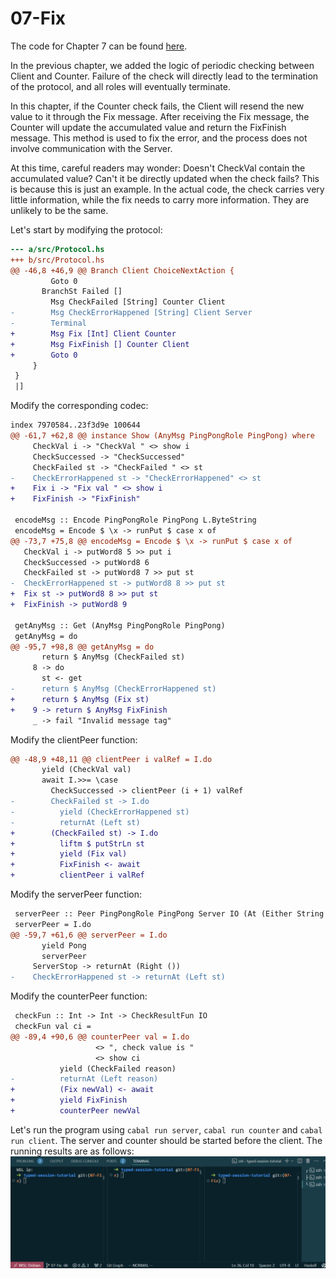 # 07-Fix
The code for Chapter 7 can be found [here](https://github.com/sdzx-1/typed-session-tutorial/tree/07-Fix).

In the previous chapter, we added the logic of periodic checking between Client and Counter. Failure of the check will directly lead to the termination of the protocol, and all roles will eventually terminate.

In this chapter, if the Counter check fails, the Client will resend the new value to it through the Fix message. After receiving the Fix message, the Counter will update the accumulated value and return the FixFinish message. This method is used to fix the error, and the process does not involve communication with the Server.

At this time, careful readers may wonder: Doesn't CheckVal contain the accumulated value? Can't it be directly updated when the check fails? This is because this is just an example. In the actual code, the check carries very little information, while the fix needs to carry more information. They are unlikely to be the same.

Let's start by modifying the protocol:
```diff
--- a/src/Protocol.hs
+++ b/src/Protocol.hs
@@ -46,8 +46,9 @@ Branch Client ChoiceNextAction {
         Goto 0
       BranchSt Failed []
         Msg CheckFailed [String] Counter Client
-        Msg CheckErrorHappened [String] Client Server
-        Terminal
+        Msg Fix [Int] Client Counter
+        Msg FixFinish [] Counter Client
+        Goto 0
     }
 }
 |]
```

Modify the corresponding codec:
```diff
index 7970584..23f3d9e 100644
@@ -61,7 +62,8 @@ instance Show (AnyMsg PingPongRole PingPong) where
     CheckVal i -> "CheckVal " <> show i
     CheckSuccessed -> "CheckSuccessed"
     CheckFailed st -> "CheckFailed " <> st
-    CheckErrorHappened st -> "CheckErrorHappened" <> st
+    Fix i -> "Fix val " <> show i
+    FixFinish -> "FixFinish"
 
 encodeMsg :: Encode PingPongRole PingPong L.ByteString
 encodeMsg = Encode $ \x -> runPut $ case x of
@@ -73,7 +75,8 @@ encodeMsg = Encode $ \x -> runPut $ case x of
   CheckVal i -> putWord8 5 >> put i
   CheckSuccessed -> putWord8 6
   CheckFailed st -> putWord8 7 >> put st
-  CheckErrorHappened st -> putWord8 8 >> put st
+  Fix st -> putWord8 8 >> put st
+  FixFinish -> putWord8 9
 
 getAnyMsg :: Get (AnyMsg PingPongRole PingPong)
 getAnyMsg = do
@@ -95,7 +98,8 @@ getAnyMsg = do
       return $ AnyMsg (CheckFailed st)
     8 -> do
       st <- get
-      return $ AnyMsg (CheckErrorHappened st)
+      return $ AnyMsg (Fix st)
+    9 -> return $ AnyMsg FixFinish
     _ -> fail "Invalid message tag"
```

Modify the clientPeer function:
```diff
@@ -48,9 +48,11 @@ clientPeer i valRef = I.do
       yield (CheckVal val)
       await I.>>= \case
         CheckSuccessed -> clientPeer (i + 1) valRef
-        CheckFailed st -> I.do
-          yield (CheckErrorHappened st)
-          returnAt (Left st)
+        (CheckFailed st) -> I.do
+          liftm $ putStrLn st
+          yield (Fix val)
+          FixFinish <- await
+          clientPeer i valRef
```

Modify the serverPeer function:
```diff
 serverPeer :: Peer PingPongRole PingPong Server IO (At (Either String ()) (Done Server)) (S1 s)
 serverPeer = I.do
@@ -59,7 +61,6 @@ serverPeer = I.do
       yield Pong
       serverPeer
     ServerStop -> returnAt (Right ())
-    CheckErrorHappened st -> returnAt (Left st)
```

Modify the counterPeer function:
```diff
 checkFun :: Int -> Int -> CheckResultFun IO
 checkFun val ci =
@@ -89,4 +90,6 @@ counterPeer val = I.do
                   <> ", check value is "
                   <> show ci
           yield (CheckFailed reason)
-          returnAt (Left reason)
+          (Fix newVal) <- await
+          yield FixFinish
+          counterPeer newVal
```

Let's run the program using `cabal run server`, `cabal run counter` and `cabal run client`. The server and counter should be started before the client. The running results are as follows:
![run](../data/07-run.gif)